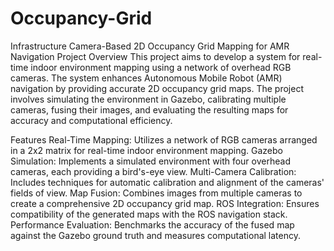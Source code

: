 # Occupancy-Grid
Infrastructure Camera-Based 2D Occupancy Grid Mapping for AMR Navigation
Project Overview
This project aims to develop a system for real-time indoor environment mapping using a network of overhead RGB cameras. The system enhances Autonomous Mobile Robot (AMR) navigation by providing accurate 2D occupancy grid maps. The project involves simulating the environment in Gazebo, calibrating multiple cameras, fusing their images, and evaluating the resulting maps for accuracy and computational efficiency.

Features
Real-Time Mapping: Utilizes a network of RGB cameras arranged in a 2x2 matrix for real-time indoor environment mapping.
Gazebo Simulation: Implements a simulated environment with four overhead cameras, each providing a bird's-eye view.
Multi-Camera Calibration: Includes techniques for automatic calibration and alignment of the cameras' fields of view.
Map Fusion: Combines images from multiple cameras to create a comprehensive 2D occupancy grid map.
ROS Integration: Ensures compatibility of the generated maps with the ROS navigation stack.
Performance Evaluation: Benchmarks the accuracy of the fused map against the Gazebo ground truth and measures computational latency.
